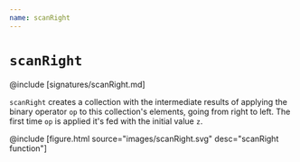 ```yaml
---
name: scanRight
---
```


# `scanRight`

@include [signatures/scanRight.md]

`scanRight` creates a collection with the intermediate results of applying the binary operator `op` to this collection's elements, going from right to left. The first time `op` is applied it's fed with the initial value `z`.

@include [figure.html source="images/scanRight.svg" desc="scanRight function"]

